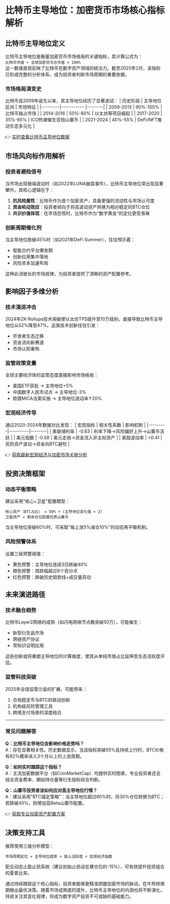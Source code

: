 # 比特币主导地位：加密货币市场核心指标解析

## 比特币主导地位定义
比特币主导地位是衡量加密货币市场格局的关键指标，其计算公式为：  
`比特币市值 ÷ 全球加密货币总市值 × 100%`  
这一数值直观反映了比特币在数字资产领域的统治力。截至2025年2月，该指标已形成完整的分析体系，成为投资者判断市场周期的重要依据。

### 市场格局演变史
比特币自2009年诞生以来，其主导地位经历了显著波动：
| 历史阶段 | 主导地位区间 | 市场特征 |
|---------|------------|--------|
| 2009-2013 | 90%-100% | 比特币独占市场 |
| 2014-2016 | 50%-80% | 以太坊等项目崛起 |
| 2017-2020 | 35%-65% | ICO热潮催生百倍山寨币 |
| 2021-2024 | 40%-55% | DeFi/NFT推动生态多元化 |

👉 [实时查看比特币主导地位数据](https://bit.ly/okx_welcome)

## 市场风向标作用解析
### 投资者避险信号
当市场出现极端波动时（如2022年LUNA崩盘事件），比特币主导地位常出现显著攀升。其核心逻辑在于：
1. **抗风险属性**：比特币作为首个加密资产，具备更强的流动性与市场认可度
2. **资金轮动效应**：投资者倾向于将高波动资产转换为相对稳定的BTC仓位
3. **共识价值体现**：在市场恐慌时，比特币作为"数字黄金"的定位更受青睐

### 创新周期催化剂
当主导地位跌破45%时（如2021年DeFi Summer），往往预示着：
- 智能合约平台爆发期
- 创新应用集中落地
- 风险资本加速布局

这种此消彼长的市场规律，为投资者提供了清晰的资产配置参考。

## 影响因子多维分析
### 技术演进冲击
2024年ZK-Rollups技术突破使以太坊TPS提升至10万级别，直接导致比特币主导地位从52%降至47%。这类技术创新往往引发：
- 开发者生态迁移
- 资金流向新赛道
- 市场认知重构

### 监管政策变量
全球主要经济体的监管态度直接影响市场格局：
- 美国ETF获批 → 主导地位+5%
- 中国数字人民币试点 → 主导地位-3%
- 欧盟MiCA法案实施 → 主导地位波动率↑20%

### 宏观经济传导
通过2020-2024年数据对比发现：
| 宏观指标 | 相关性系数 | 影响机制 |
|---------|----------|--------|
| 美联储利率 | -0.63 | 利率下降→风险偏好上升→山寨币活跃 |
| 美元指数 | -0.58 | 美元走弱→资金流入非主权资产 |
| 美股波动率 | +0.41 | 风险资产波动→资金向BTC避险 |

👉 [获取最新宏观经济与加密市场关联分析](https://bit.ly/okx_welcome)

## 投资决策框架
### 动态平衡策略
建议采用"核心+卫星"配置模型：
```
核心资产（BTC占比） = 50% + (主导地位变化值 × 2)
卫星资产 = 剩余仓位配置优质山寨币
```
当主导地位突破60%时，可采取"每上涨5%减仓10%"的动态再平衡机制。

### 风险预警体系
设置三级预警阈值：
- 黄色预警：主导地位连续3日跌破40%
- 橙色预警：周跌幅超过8个百分点
- 红色预警：跌破历史趋势线+成交量异动

## 未来演进路径
### 技术融合趋势
比特币Layer2网络的成熟（如闪电网络节点数突破50万），可能催生：
- 新型衍生品市场
- 跨链资产协议
- 零知识证明应用

这些创新或将重塑主导地位的计算维度，使其从单纯市值占比延伸至生态活跃度评估。

### 监管科技突破
2025年全球监管沙盒的扩展，可能带来：
1. 合规稳定币与BTC的联动创新
2. 机构级风险管理工具
3. 跨境支付场景的深度结合

---

### 常见问题解答
**Q：比特币主导地位会影响价格走势吗？**  
A：存在显著相关性。历史数据显示，当该指标突破55%且持续上行时，BTC价格有82%概率进入3个月以上的上涨周期。

**Q：如何实时跟踪这个指标？**  
A：主流加密数据平台（如CoinMarketCap）均提供实时图表，专业投资者还会结合资金费率、期权持仓量等衍生指标综合判断。

**Q：山寨币投资者该如何应对高主导地位行情？**  
A：建议采用"BTC锚定策略"：当主导地位超过60%时，将30%仓位转换为BTC；若跌破45%，则增加高Beta山寨币配置。

👉 [获取专业加密资产配置方案](https://bit.ly/okx_welcome)  

## 决策支持工具
推荐使用三维分析模型：
```
市场周期定位 = 主导地位趋势 × 链上活跃度 × 宏观经济指数
```
配合动态止盈止损系统（建议初始止损设在建仓位的-15%），可有效提升投资组合的夏普比率。

通过持续跟踪这个核心指标，投资者能够更精准把握加密市场的脉动，在牛熊转换期做出最优决策。随着市场成熟度的提升，比特币主导地位的内涵也将不断演化，持续关注其变化规律，将成为数字资产投资不可或缺的基础能力。